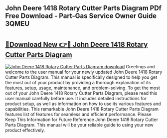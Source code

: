 ## John Deere 1418 Rotary Cutter Parts Diagram PDf Free Download - Part-Gas Service Owner Guide 3QMEU

# <h2><a href="http://dfp8gdo.blite.top/?on=John+Deere+1418+Rotary+Cutter+Parts+Diagram">🔗Download New 👉🔴 John Deere 1418 Rotary Cutter Parts Diagram</a></h2>

[![John Deere 1418 Rotary Cutter Parts Diagram download](https://i.imgur.com/lujVjoI.png)](http://dfp8gdo.blite.top/?on=John+Deere+1418+Rotary+Cutter+Parts+Diagram)
Greetings and welcome to the user manual for your newly updated John Deere 1418 Rotary Cutter Parts Diagram. This manual is specifically designed to help you get the most out of your product by providing a thorough explanation of its features, setup, usage, maintenance, and problem-solving. To get the most out of your John Deere 1418 Rotary Cutter Parts Diagram, please read this user manual carefully before use. It includes detailed instructions for product setup, as well as information on how to use its various features and capabilities. This remarkable John Deere 1418 Rotary Cutter Parts Diagram features list of features for seamless and efficient performance. Please Keep This Information for Future Reference John Deere 1418 Rotary Cutter Parts Diagram. This manual will be your reliable guide to using your new product effectively.
